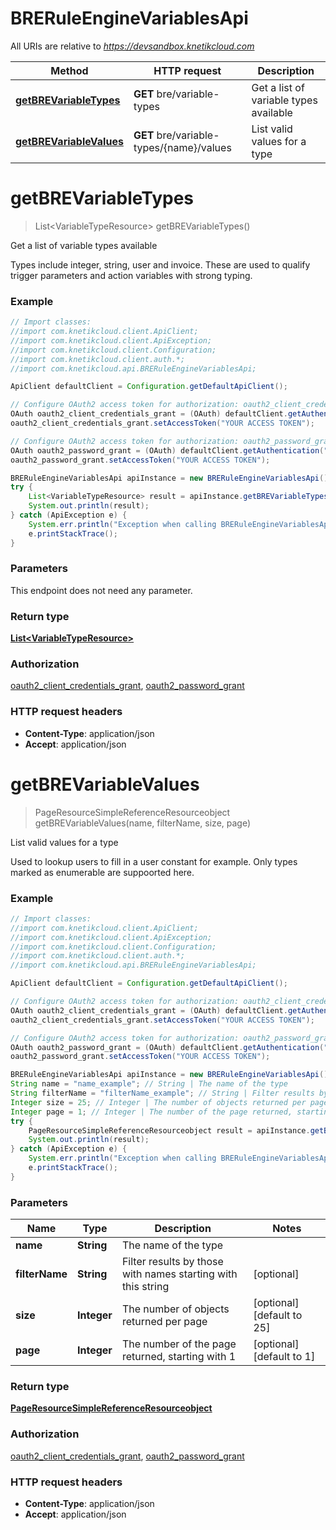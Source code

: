 # BRERuleEngineVariablesApi

All URIs are relative to *https://devsandbox.knetikcloud.com*

Method | HTTP request | Description
------------- | ------------- | -------------
[**getBREVariableTypes**](BRERuleEngineVariablesApi.md#getBREVariableTypes) | **GET** bre/variable-types | Get a list of variable types available
[**getBREVariableValues**](BRERuleEngineVariablesApi.md#getBREVariableValues) | **GET** bre/variable-types/{name}/values | List valid values for a type


<a name="getBREVariableTypes"></a>
# **getBREVariableTypes**
> List&lt;VariableTypeResource&gt; getBREVariableTypes()

Get a list of variable types available

Types include integer, string, user and invoice. These are used to qualify trigger parameters and action variables with strong typing.

### Example
```java
// Import classes:
//import com.knetikcloud.client.ApiClient;
//import com.knetikcloud.client.ApiException;
//import com.knetikcloud.client.Configuration;
//import com.knetikcloud.client.auth.*;
//import com.knetikcloud.api.BRERuleEngineVariablesApi;

ApiClient defaultClient = Configuration.getDefaultApiClient();

// Configure OAuth2 access token for authorization: oauth2_client_credentials_grant
OAuth oauth2_client_credentials_grant = (OAuth) defaultClient.getAuthentication("oauth2_client_credentials_grant");
oauth2_client_credentials_grant.setAccessToken("YOUR ACCESS TOKEN");

// Configure OAuth2 access token for authorization: oauth2_password_grant
OAuth oauth2_password_grant = (OAuth) defaultClient.getAuthentication("oauth2_password_grant");
oauth2_password_grant.setAccessToken("YOUR ACCESS TOKEN");

BRERuleEngineVariablesApi apiInstance = new BRERuleEngineVariablesApi();
try {
    List<VariableTypeResource> result = apiInstance.getBREVariableTypes();
    System.out.println(result);
} catch (ApiException e) {
    System.err.println("Exception when calling BRERuleEngineVariablesApi#getBREVariableTypes");
    e.printStackTrace();
}
```

### Parameters
This endpoint does not need any parameter.

### Return type

[**List&lt;VariableTypeResource&gt;**](VariableTypeResource.md)

### Authorization

[oauth2_client_credentials_grant](../README.md#oauth2_client_credentials_grant), [oauth2_password_grant](../README.md#oauth2_password_grant)

### HTTP request headers

 - **Content-Type**: application/json
 - **Accept**: application/json

<a name="getBREVariableValues"></a>
# **getBREVariableValues**
> PageResourceSimpleReferenceResourceobject getBREVariableValues(name, filterName, size, page)

List valid values for a type

Used to lookup users to fill in a user constant for example. Only types marked as enumerable are suppoorted here.

### Example
```java
// Import classes:
//import com.knetikcloud.client.ApiClient;
//import com.knetikcloud.client.ApiException;
//import com.knetikcloud.client.Configuration;
//import com.knetikcloud.client.auth.*;
//import com.knetikcloud.api.BRERuleEngineVariablesApi;

ApiClient defaultClient = Configuration.getDefaultApiClient();

// Configure OAuth2 access token for authorization: oauth2_client_credentials_grant
OAuth oauth2_client_credentials_grant = (OAuth) defaultClient.getAuthentication("oauth2_client_credentials_grant");
oauth2_client_credentials_grant.setAccessToken("YOUR ACCESS TOKEN");

// Configure OAuth2 access token for authorization: oauth2_password_grant
OAuth oauth2_password_grant = (OAuth) defaultClient.getAuthentication("oauth2_password_grant");
oauth2_password_grant.setAccessToken("YOUR ACCESS TOKEN");

BRERuleEngineVariablesApi apiInstance = new BRERuleEngineVariablesApi();
String name = "name_example"; // String | The name of the type
String filterName = "filterName_example"; // String | Filter results by those with names starting with this string
Integer size = 25; // Integer | The number of objects returned per page
Integer page = 1; // Integer | The number of the page returned, starting with 1
try {
    PageResourceSimpleReferenceResourceobject result = apiInstance.getBREVariableValues(name, filterName, size, page);
    System.out.println(result);
} catch (ApiException e) {
    System.err.println("Exception when calling BRERuleEngineVariablesApi#getBREVariableValues");
    e.printStackTrace();
}
```

### Parameters

Name | Type | Description  | Notes
------------- | ------------- | ------------- | -------------
 **name** | **String**| The name of the type |
 **filterName** | **String**| Filter results by those with names starting with this string | [optional]
 **size** | **Integer**| The number of objects returned per page | [optional] [default to 25]
 **page** | **Integer**| The number of the page returned, starting with 1 | [optional] [default to 1]

### Return type

[**PageResourceSimpleReferenceResourceobject**](PageResourceSimpleReferenceResourceobject.md)

### Authorization

[oauth2_client_credentials_grant](../README.md#oauth2_client_credentials_grant), [oauth2_password_grant](../README.md#oauth2_password_grant)

### HTTP request headers

 - **Content-Type**: application/json
 - **Accept**: application/json

